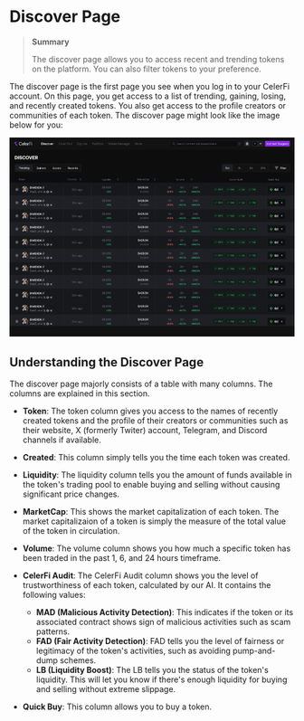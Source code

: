 # Discover Page

> **Summary**
>
> The discover page allows you to access recent and trending tokens on the platform. You can also filter tokens to your preference.

The discover page is the first page you see when you log in to your CelerFi account. On this page, you get access to a list of trending, gaining, losing, and recently created tokens. You also get access to the profile creators or communities of each token. The discover page might look like the image below for you:

![CelerFi's discover page](../../../static/img/discover.png)

## Understanding the Discover Page
The discover page majorly consists of a table with many columns. The columns are explained in this section.

- **Token**: The token column gives you access to the names of recently created tokens and the profile of their creators or communities such as their website, X (formerly Twiter) account, Telegram, and Discord channels if available.

- **Created**: This column simply tells you the time each token was created.

- **Liquidity**: The liquidity column tells you the amount of funds available in the token's trading pool to enable buying and selling without causing significant price changes.

- **MarketCap**: This shows the market capitalization of each token. The market capitalizaion of a token is simply the measure of the total value of the token in circulation.

- **Volume**: The volume column shows you how much a specific token has been traded in the past 1, 6, and 24 hours timeframe.

- **CelerFi Audit**: The CelerFi Audit column shows you the level of trustworthiness of each token, calculated by our AI. It contains the following values:
    - **MAD (Malicious Activity Detection)**: This indicates if the token or its associated contract shows sign of malicious activities such as scam patterns.
    - **FAD (Fair Activity Detection)**: FAD tells you the level of fairness or legitimacy of the token's activities, such as avoiding pump-and-dump schemes.
    - **LB (Liquidity Boost)**: The LB tells you the status of the token's liquidity. This will let you know if there's enough liquidity for buying and selling without extreme slippage.

- **Quick Buy**: This column allows you to buy a token.
